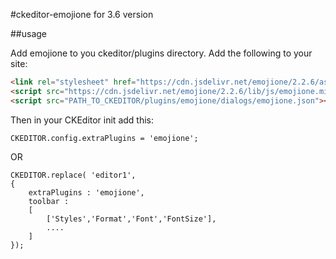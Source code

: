 #ckeditor-emojione for 3.6 version

##usage

Add emojione to you ckeditor/plugins directory.
Add the following to your site:

```html
<link rel="stylesheet" href="https://cdn.jsdelivr.net/emojione/2.2.6/assets/css/emojione.min.css"/>
<script src="https://cdn.jsdelivr.net/emojione/2.2.6/lib/js/emojione.min.js"></script>
<script src="PATH_TO_CKEDITOR/plugins/emojione/dialogs/emojione.json"></script>
```

Then in your CKEditor init add this:

```
CKEDITOR.config.extraPlugins = 'emojione';
```

OR 

```
CKEDITOR.replace( 'editor1',
{
	extraPlugins : 'emojione',
	toolbar :
	[
		['Styles','Format','Font','FontSize'],
		....
	]
});
```